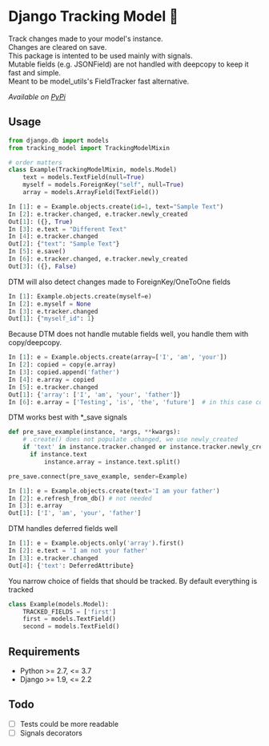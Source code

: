 # Django Tracking Model 🏁
Track changes made to your model's instance.  
Changes are cleared on save.  
This package is intented to be used mainly with signals.  
Mutable fields (e.g. JSONField) are not handled with deepcopy to keep it fast and simple.  
Meant to be model_utils's FieldTracker fast alternative.

*Available on [PyPi](https://pypi.org/project/django-tracking-model/)*  


## Usage
```python
from django.db import models
from tracking_model import TrackingModelMixin

# order matters
class Example(TrackingModelMixin, models.Model)
    text = models.TextField(null=True)
    myself = models.ForeignKey("self", null=True)
    array = models.ArrayField(TextField())
```
```python
In [1]: e = Example.objects.create(id=1, text="Sample Text")
In [2]: e.tracker.changed, e.tracker.newly_created
Out[1]: ({}, True)
In [3]: e.text = "Different Text"
In [4]: e.tracker.changed
Out[2]: {"text": "Sample Text"}
In [5]: e.save()
In [6]: e.tracker.changed, e.tracker.newly_created
Out[3]: ({}, False)
```
DTM will also detect changes made to ForeignKey/OneToOne fields
```python
In [1]: Example.objects.create(myself=e)
In [2]: e.myself = None
In [3]: e.tracker.changed
Out[1]: {"myself_id": 1}
```
Because DTM does not handle mutable fields well, you handle them with copy/deepcopy.
```python
In [1]: e = Example.objects.create(array=['I', 'am', 'your'])
In [2]: copied = copy(e.array)
In [3]: copied.append('father')
In [4]: e.array = copied
In [5]: e.tracker.changed
Out[1]: {'array': ['I', 'am', 'your', 'father']}
In [6]: e.array = ['Testing', 'is', 'the', 'future']  # in this case copy not needed
```
DTM works best with \*\_save signals
```python
def pre_save_example(instance, *args, **kwargs):
    # .create() does not populate .changed, we use newly_created
    if 'text' in instance.tracker.changed or instance.tracker.newly_created:
      if instance.text
          instance.array = instance.text.split()

pre_save.connect(pre_save_example, sender=Example)
```
```python
In [1]: e = Example.objects.create(text='I am your father')
In [2]: e.refresh_from_db() # not needed
In [3]: e.array
Out[1]: ['I', 'am', 'your', 'father']
```
DTM handles deferred fields well
```python
In [1]: e = Example.objects.only('array').first()
In [2]: e.text = 'I am not your father' 
In [3]: e.tracker.changed
Out[4]: {'text': DeferredAttribute}
```
You narrow choice of fields that should be tracked. By default everything is tracked
```python
class Example(models.Model):
    TRACKED_FIELDS = ['first']
    first = models.TextField()
    second = models.TextField()
```

## Requirements
 * Python >= 2.7, <= 3.7
 * Django >= 1.9, <= 2.2

## Todo
- [ ] Tests could be more readable
- [ ] Signals decorators
